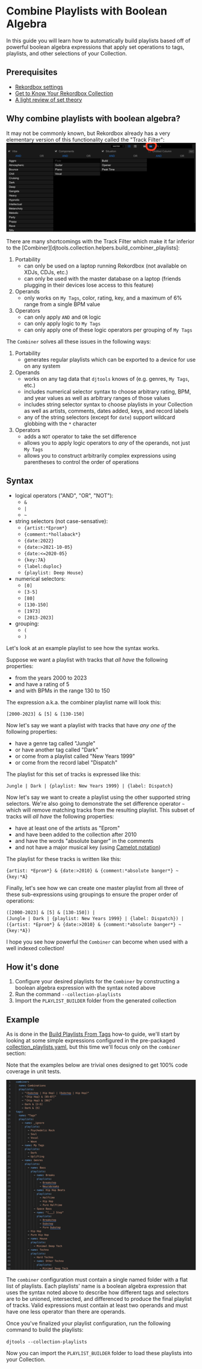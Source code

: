 # Combine Playlists with Boolean Algebra

In this guide you will learn how to automatically build playlists based off of powerful boolean algebra expressions that apply set operations to tags, playlists, and other selections of your Collection.

## Prerequisites

* [Rekordbox settings](../tutorials/getting_started/setup.md#rekordbox-settings)
* [Get to Know Your Rekordbox Collection](../conceptual_guides/rekordbox_collection.md)
* [A light review of set theory](https://en.wikipedia.org/wiki/Set_theory#Basic_concepts_and_notation)

## Why combine playlists with boolean algebra?
It may not be commonly known, but Rekordbox already has a very elementary version of this functionality called the "Track Filter":
![alt text](../images/Rekordbox_track_filter.png "Rekordbox Track Filter")

There are many shortcomings with the Track Filter which make it far inferior to the [Combiner][djtools.collection.helpers.build_combiner_playlists]:

1. Portability
    * can only be used on a laptop running Rekordbox (not available on XDJs, CDJs, etc.)
    * can only be used with the master database on a laptop (friends plugging in their devices lose access to this feature)
1. Operands
    * only works on `My Tags`, color, rating, key, and a maximum of 6% range from a single BPM value
1. Operators
    * can only apply `AND` and `OR` logic
    * can only apply logic to `My Tags`
    * can only apply one of these logic operators per grouping of `My Tags`

The `Combiner` solves all these issues in the following ways:

1. Portability
    * generates regular playlists which can be exported to a device for use on any system
1. Operands
    * works on any tag data that `djtools` knows of (e.g. genres, `My Tags`, etc.)
    * includes numerical selector syntax to choose arbitrary rating, BPM, and year values as well as arbitrary ranges of those values
    * includes string selector syntax to choose playlists in your Collection as well as artists, comments, dates added, keys, and record labels
    * any of the string selectors (except for `date`) support wildcard globbing with the `*` character
1. Operators
    * adds a `NOT` operator to take the set difference
    * allows you to apply logic operators to *any* of the operands, not just `My Tags`
    * allows you to construct arbitrarily complex expressions using parentheses to control the order of operations

## Syntax

* logical operators ("AND", "OR", "NOT"):
    - `&`
    - `|`
    - `~`
* string selectors (not case-sensative):
    - `{artist:*Eprom*}`
    - `{comment:*hollaback*}`
    - `{date:2022}`
    - `{date:>2021-10-05}`
    - `{date:<=2020-05}`
    - `{key:7A}`
    - `{label:duploc}`
    - `{playlist: Deep House}`
* numerical selectors:
    - `[0]`
    - `[3-5]`
    - `[80]`
    - `[130-150]`
    - `[1973]`
    - `[2013-2023]`
* grouping:
    - `(`
    - `)`

Let's look at an example playlist to see how the syntax works.

Suppose we want a playlist with tracks that _all have_ the following properties:

- from the years 2000 to 2023
- and have a rating of 5
- and with BPMs in the range 130 to 150

The expression a.k.a. the combiner playlist name will look this:

    [2000-2023] & [5] & [130-150]

Now let's say we want a playlist with tracks that have _any one of_ the following properties:

- have a genre tag called "Jungle"
- or have another tag called "Dark"
- or come from a playlist called "New Years 1999"
- or come from the record label "Dispatch"

The playlist for this set of tracks is expressed like this:

    Jungle | Dark | {playlist: New Years 1999} | {label: Dispatch}

Now let's say we want to create a playlist using the other supported string selectors. We're also going to demonstrate the set difference operator `~` which will remove matching tracks from the resulting playlist. This subset of tracks will _all have_ the following properties:

- have at least one of the artists as "Eprom"
- and have been added to the collection after 2010
- and have the words "absolute banger" in the comments
- and not have a major musical key (using [Camelot notation](https://mixedinkey.com/harmonic-mixing-guide/))

The playlist for these tracks is written like this:

    {artist: *Eprom*} & {date:>2010} & {comment:*absolute banger*} ~ {key:*A}

Finally, let's see how we can create one master playlist from all three of these sub-expressions using groupings to ensure the proper order of operations:

    ([2000-2023] & [5] & [130-150]) |
    (Jungle | Dark | {playlist: New Years 1999} | {label: Dispatch}) |
    ({artist: *Eprom*} & {date:>2010} & {comment:*absolute banger*} ~ {key:*A})
    
I hope you see how powerful the `Combiner` can become when used with a well indexed collection!

## How it's done

1. Configure your desired playlists for the `Combiner` by constructing a boolean algebra expression with the syntax noted above
1. Run the command `--collection-playlists`
1. Import the `PLAYLIST_BUILDER` folder from the generated collection

## Example
As is done in the [Build Playlists From Tags](collection_playlists.md#example) how-to guide, we'll start by looking at some simple expressions configured in the pre-packaged [collection_playlists.yaml](https://github.com/a-rich/DJ-Tools/blob/main/djtools/configs/collection_playlists.yaml), but this time we'll focus only on the `combiner` section:

Note that the examples below are trivial ones designed to get 100% code coverage in unit tests.

![alt text](../images/Rekordbox_playlists_yaml.png "Collection playlists YAML")

The `combiner` configuration must contain a single named folder with a flat list of playlists. Each playlists' name is a boolean algebra expression that uses the syntax noted above to describe how different tags and selectors are to be unioned, intersected, and differenced to produce the final playlist of tracks. Valid expressions must contain at least two operands and must have one less operator than there are operands. 

Once you've finalized your playlist configuration, run the following command to build the playlists:

`djtools --collection-playlists`

Now you can import the `PLAYLIST_BUILDER` folder to load these playlists into your Collection.
